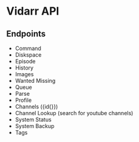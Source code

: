 # Vidarr API

## Endpoints

- Command
- Diskspace
- Episode
- History
- Images
- Wanted Missing
- Queue
- Parse
- Profile
- Channels ({id{}})
- Channel Lookup (search for youtube channels)
- System Status
- System Backup
- Tags

